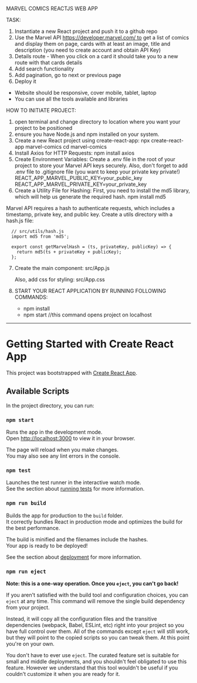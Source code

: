 MARVEL COMICS REACTJS WEB APP

TASK:
1. Instantiate a new React project and push it to a github repo
2. Use the Marvel API https://developer.marvel.com/ to get a list of comics and display them on page, cards with at least an image, title and description (you need to create account and obtain API Key)
3. Details route - When you click on a card it should take you to a new route with that cards details
4. Add search functionality
5. Add pagination, go to next or previous page
6. Deploy it
- Website should be responsive, cover mobile, tablet, laptop
- You can use all the tools available and libraries

HOW TO INITIATE PROJECT:
1) open terminal and change directory to location where you want your project to be positioned
2) ensure you have Node.js and npm installed on your system.
3) Create a new React project using create-react-app:
      npx create-react-app marvel-comics
      cd marvel-comics
4) Install Axios for HTTP Requests:
      npm install axios
5) Create Environment Variables: Create a .env file in the root of your project to store your Marvel API keys securely. Also, don't forget to add .env file to .gitignore file (you want to keep your private key private!)
      REACT_APP_MARVEL_PUBLIC_KEY=your_public_key
      REACT_APP_MARVEL_PRIVATE_KEY=your_private_key
6) Create a Utility File for Hashing:
First, you need to install the md5 library, which will help us generate the required hash.
      npm install md5

Marvel API requires a hash to authenticate requests, which includes a timestamp, private key, and public key. Create a utils directory with a hash.js file:

      // src/utils/hash.js
      import md5 from 'md5';
      
      export const getMarvelHash = (ts, privateKey, publicKey) => {
        return md5(ts + privateKey + publicKey);
      };

7) Create the main component: src/App.js
   
   Also, add css for styling: src/App.css

9) START YOUR REACT APPLICATION BY RUNNING FOLLOWING COMMANDS:
     - npm install
     - npm start //this command opens project on localhost


____________________________________________________________________________
       
# Getting Started with Create React App

This project was bootstrapped with [Create React App](https://github.com/facebook/create-react-app).

## Available Scripts

In the project directory, you can run:

### `npm start`

Runs the app in the development mode.\
Open [http://localhost:3000](http://localhost:3000) to view it in your browser.

The page will reload when you make changes.\
You may also see any lint errors in the console.

### `npm test`

Launches the test runner in the interactive watch mode.\
See the section about [running tests](https://facebook.github.io/create-react-app/docs/running-tests) for more information.

### `npm run build`

Builds the app for production to the `build` folder.\
It correctly bundles React in production mode and optimizes the build for the best performance.

The build is minified and the filenames include the hashes.\
Your app is ready to be deployed!

See the section about [deployment](https://facebook.github.io/create-react-app/docs/deployment) for more information.

### `npm run eject`

**Note: this is a one-way operation. Once you `eject`, you can't go back!**

If you aren't satisfied with the build tool and configuration choices, you can `eject` at any time. This command will remove the single build dependency from your project.

Instead, it will copy all the configuration files and the transitive dependencies (webpack, Babel, ESLint, etc) right into your project so you have full control over them. All of the commands except `eject` will still work, but they will point to the copied scripts so you can tweak them. At this point you're on your own.

You don't have to ever use `eject`. The curated feature set is suitable for small and middle deployments, and you shouldn't feel obligated to use this feature. However we understand that this tool wouldn't be useful if you couldn't customize it when you are ready for it.

